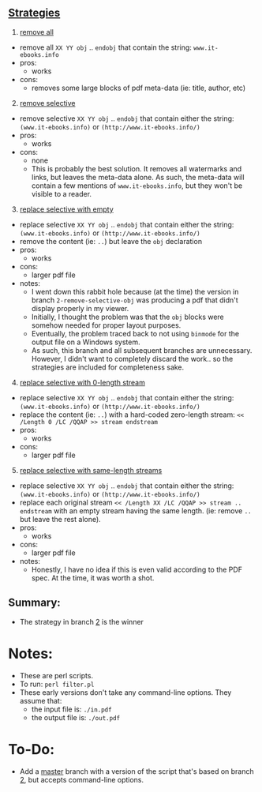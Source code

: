 ## [Strategies](https://github.com/warren-bank/remove-it-ebooks-pdf-watermark/tree/strategies)

1. [remove all](https://github.com/warren-bank/remove-it-ebooks-pdf-watermark/tree/strategy/1-remove-all-obj)
  * remove all `XX YY obj` .. `endobj` that contain the string: `www.it-ebooks.info`
  * pros:
    * works
  * cons:
    * removes some large blocks of pdf meta-data (ie: title, author, etc)
2. [remove selective](https://github.com/warren-bank/remove-it-ebooks-pdf-watermark/tree/strategy/2-remove-selective-obj)
  * remove selective `XX YY obj` .. `endobj` that contain either the string: `(www.it-ebooks.info)` or `(http://www.it-ebooks.info/)`
  * pros:
    * works
  * cons:
    * none
    * This is probably the best solution. It removes all watermarks and links, but leaves the meta-data alone. As such, the meta-data will contain a few mentions of `www.it-ebooks.info`, but they won't be visible to a reader.
3. [replace selective with empty](https://github.com/warren-bank/remove-it-ebooks-pdf-watermark/tree/strategy/3-replace-selective-obj-with-empty-obj)
  * replace selective `XX YY obj` .. `endobj` that contain either the string: `(www.it-ebooks.info)` or `(http://www.it-ebooks.info/)`
  * remove the content (ie: `..`) but leave the `obj` declaration
  * pros:
    * works
  * cons:
    * larger pdf file
  * notes:
    * I went down this rabbit hole because (at the time) the version in branch `2-remove-selective-obj` was producing a pdf that didn't display properly in my viewer.
    * Initially, I thought the problem was that the `obj` blocks were somehow needed for proper layout purposes.
    * Eventually, the problem traced back to not using `binmode` for the output file on a Windows system.
    * As such, this branch and all subsequent branches are unnecessary. However, I didn't want to completely discard the work.. so the strategies are included for completeness sake.
4. [replace selective with 0-length stream](https://github.com/warren-bank/remove-it-ebooks-pdf-watermark/tree/strategy/4-replace-selective-obj-with-empty-obj-and-zero-length-stream)
  * replace selective `XX YY obj` .. `endobj` that contain either the string: `(www.it-ebooks.info)` or `(http://www.it-ebooks.info/)`
  * replace the content (ie: `..`) with a hard-coded zero-length stream: `<< /Length 0 /LC /QQAP >> stream endstream`
  * pros:
    * works
  * cons:
    * larger pdf file
5. [replace selective with same-length streams](https://github.com/warren-bank/remove-it-ebooks-pdf-watermark/tree/strategy/5-replace-selective-obj-with-empty-obj-and-same-length-streams)
  * replace selective `XX YY obj` .. `endobj` that contain either the string: `(www.it-ebooks.info)` or `(http://www.it-ebooks.info/)`
  * replace each original stream `<< /Length XX /LC /QQAP >> stream .. endstream` with an empty stream having the same length. (ie: remove `..` but leave the rest alone).
  * pros:
    * works
  * cons:
    * larger pdf file
  * notes:
    * Honestly, I have no idea if this is even valid according to the PDF spec. At the time, it was worth a shot.

## Summary:

* The strategy in branch [2](https://github.com/warren-bank/remove-it-ebooks-pdf-watermark/tree/strategy/2-remove-selective-obj) is the winner

# Notes:

* These are perl scripts.
* To run: `perl filter.pl`
* These early versions don't take any command-line options.
  They assume that:
  * the input file is: `./in.pdf`
  * the output file is: `./out.pdf`

# To-Do:

* Add a [master](https://github.com/warren-bank/remove-it-ebooks-pdf-watermark/tree/master) branch with a version of the script that's based on branch [2](https://github.com/warren-bank/remove-it-ebooks-pdf-watermark/tree/strategy/2-remove-selective-obj), but accepts command-line options.
